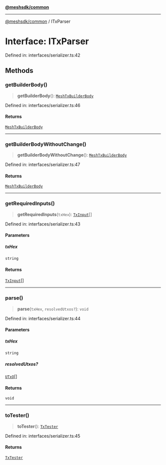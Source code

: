[**@meshsdk/common**](../README.md)

***

[@meshsdk/common](../globals.md) / ITxParser

# Interface: ITxParser

Defined in: interfaces/serializer.ts:42

## Methods

### getBuilderBody()

> **getBuilderBody**(): [`MeshTxBuilderBody`](../type-aliases/MeshTxBuilderBody.md)

Defined in: interfaces/serializer.ts:46

#### Returns

[`MeshTxBuilderBody`](../type-aliases/MeshTxBuilderBody.md)

***

### getBuilderBodyWithoutChange()

> **getBuilderBodyWithoutChange**(): [`MeshTxBuilderBody`](../type-aliases/MeshTxBuilderBody.md)

Defined in: interfaces/serializer.ts:47

#### Returns

[`MeshTxBuilderBody`](../type-aliases/MeshTxBuilderBody.md)

***

### getRequiredInputs()

> **getRequiredInputs**(`txHex`): [`TxInput`](../type-aliases/TxInput.md)[]

Defined in: interfaces/serializer.ts:43

#### Parameters

##### txHex

`string`

#### Returns

[`TxInput`](../type-aliases/TxInput.md)[]

***

### parse()

> **parse**(`txHex`, `resolvedUtxos?`): `void`

Defined in: interfaces/serializer.ts:44

#### Parameters

##### txHex

`string`

##### resolvedUtxos?

[`UTxO`](../type-aliases/UTxO.md)[]

#### Returns

`void`

***

### toTester()

> **toTester**(): [`TxTester`](../classes/TxTester.md)

Defined in: interfaces/serializer.ts:45

#### Returns

[`TxTester`](../classes/TxTester.md)
